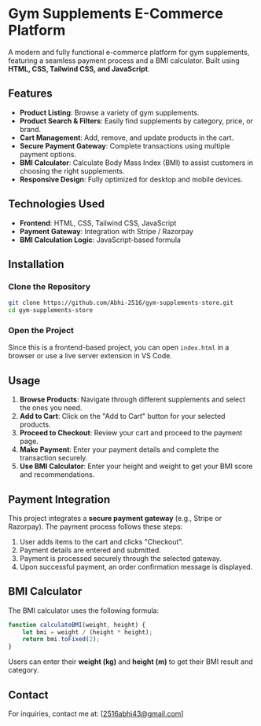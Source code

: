 # Gym Supplements E-Commerce Platform

A modern and fully functional e-commerce platform for gym supplements, featuring a seamless payment process and a BMI calculator. Built using **HTML, CSS, Tailwind CSS, and JavaScript**.

## Features
- **Product Listing**: Browse a variety of gym supplements.
- **Product Search & Filters**: Easily find supplements by category, price, or brand.
- **Cart Management**: Add, remove, and update products in the cart.
- **Secure Payment Gateway**: Complete transactions using multiple payment options.
- **BMI Calculator**: Calculate Body Mass Index (BMI) to assist customers in choosing the right supplements.
- **Responsive Design**: Fully optimized for desktop and mobile devices.

## Technologies Used
- **Frontend**: HTML, CSS, Tailwind CSS, JavaScript
- **Payment Gateway**: Integration with Stripe / Razorpay
- **BMI Calculation Logic**: JavaScript-based formula

## Installation

### Clone the Repository
```sh
git clone https://github.com/Abhi-2516/gym-supplements-store.git
cd gym-supplements-store
```

### Open the Project
Since this is a frontend-based project, you can open `index.html` in a browser or use a live server extension in VS Code.

## Usage
1. **Browse Products**: Navigate through different supplements and select the ones you need.
2. **Add to Cart**: Click on the "Add to Cart" button for your selected products.
3. **Proceed to Checkout**: Review your cart and proceed to the payment page.
4. **Make Payment**: Enter your payment details and complete the transaction securely.
5. **Use BMI Calculator**: Enter your height and weight to get your BMI score and recommendations.

## Payment Integration
This project integrates a **secure payment gateway** (e.g., Stripe or Razorpay). The payment process follows these steps:
1. User adds items to the cart and clicks "Checkout".
2. Payment details are entered and submitted.
3. Payment is processed securely through the selected gateway.
4. Upon successful payment, an order confirmation message is displayed.

## BMI Calculator
The BMI calculator uses the following formula:
```javascript
function calculateBMI(weight, height) {
    let bmi = weight / (height * height);
    return bmi.toFixed(2);
}
```
Users can enter their **weight (kg)** and **height (m)** to get their BMI result and category.


## Contact
For inquiries, contact me at: [2516abhi43@gmail.com]

